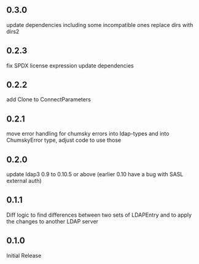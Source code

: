## 0.3.0

update dependencies including some incompatible ones
replace dirs with dirs2

## 0.2.3

fix SPDX license expression
update dependencies

## 0.2.2

add Clone to ConnectParameters

## 0.2.1

move error handling for chumsky errors into ldap-types and into ChumskyError type,
adjust code to use those

## 0.2.0

update ldap3 0.9 to 0.10.5 or above (earlier 0.10 have a bug with SASL external auth)

## 0.1.1

Diff logic to find differences between two sets of LDAPEntry and to apply the changes to another LDAP server

## 0.1.0

Initial Release
